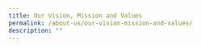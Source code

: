 ```yaml
---
title: Our Vision, Mission and Values
permalink: /about-us/our-vision-mission-and-values/
description: ""
---
```

